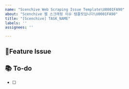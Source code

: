 ```yaml
---
name: "Scenchive Web Scraping Issue Template\U0001FA90"
about: "Scenchive 웹 스크래핑 이슈 템플릿입니다\U0001FA90"
title: "[Scenchive] TASK_NAME"
labels: ''
assignees: ''

---
```


## 📌Feature Issue

## 📚 To-do
- [ ]
